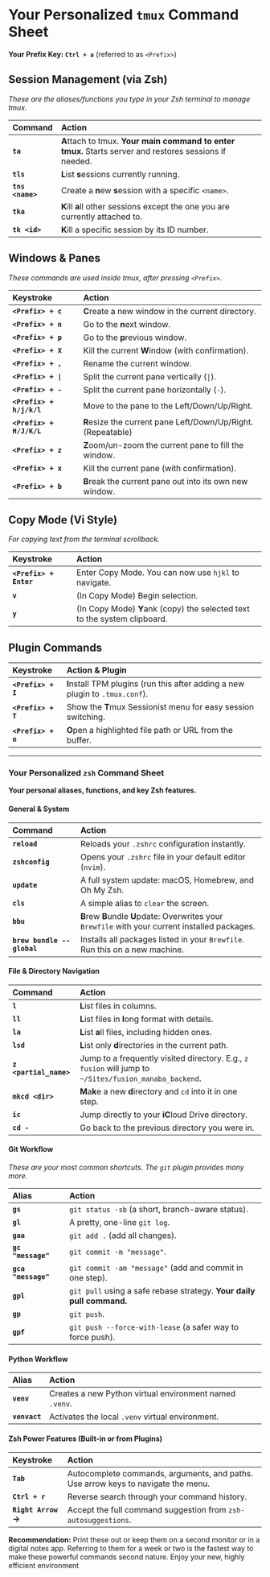 # Your Personalized `tmux` Command Sheet

**Your Prefix Key: `Ctrl + a`** (referred to as `<Prefix>`)

## Session Management (via Zsh)

*These are the aliases/functions you type in your Zsh terminal to manage tmux.*

| Command | Action |
| :--- | :--- |
| **`ta`** | **A**ttach to tmux. **Your main command to enter tmux.** Starts server and restores sessions if needed. |
| **`tls`** | **L**ist **s**essions currently running. |
| **`tns <name>`** | Create a **n**ew **s**ession with a specific `<name>`. |
| **`tka`** | **K**ill **a**ll other sessions except the one you are currently attached to. |
| **`tk <id>`** | **K**ill a specific session by its ID number. |

## Windows & Panes

*These commands are used inside tmux, after pressing `<Prefix>`.*

| Keystroke | Action |
| :--- | :--- |
| **`<Prefix> + c`** | **C**reate a new window in the current directory. |
| **`<Prefix> + n`** | Go to the **n**ext window. |
| **`<Prefix> + p`** | Go to the **p**revious window. |
| **`<Prefix> + X`** | Kill the current **W**indow (with confirmation). |
| **`<Prefix> + ,`** | Rename the current window. |
| **`<Prefix> + \|`** | Split the current pane vertically (`\|`). |
| **`<Prefix> + -`** | Split the current pane horizontally (`-`). |
| **`<Prefix> + h/j/k/l`** | Move to the pane to the Left/Down/Up/Right. |
| **`<Prefix> + H/J/K/L`** | **R**esize the current pane Left/Down/Up/Right. (Repeatable) |
| **`<Prefix> + z`** | **Z**oom/un-zoom the current pane to fill the window. |
| **`<Prefix> + x`** | Kill the current pane (with confirmation). |
| **`<Prefix> + b`** | **B**reak the current pane out into its own new window. |

## Copy Mode (Vi Style)

*For copying text from the terminal scrollback.*

| Keystroke | Action |
| :--- | :--- |
| **`<Prefix> + Enter`** | Enter Copy Mode. You can now use `hjkl` to navigate. |
| **`v`** | (In Copy Mode) Begin selection. |
| **`y`** | (In Copy Mode) **Y**ank (copy) the selected text to the system clipboard. |

## Plugin Commands

| Keystroke | Action & Plugin |
| :--- | :--- |
| **`<Prefix> + I`** | **I**nstall TPM plugins (run this after adding a new plugin to `.tmux.conf`). |
| **`<Prefix> + T`** | Show the **T**mux Sessionist menu for easy session switching. |
| **`<Prefix> + o`** | **O**pen a highlighted file path or URL from the buffer. |

---

### Your Personalized `zsh` Command Sheet

**Your personal aliases, functions, and key Zsh features.**

#### General & System

| Command | Action |
| :--- | :--- |
| **`reload`** | Reloads your `.zshrc` configuration instantly. |
| **`zshconfig`** | Opens your `.zshrc` file in your default editor (`nvim`). |
| **`update`** | A full system update: macOS, Homebrew, and Oh My Zsh. |
| **`cls`** | A simple alias to `clear` the screen. |
| **`bbu`** | **B**rew **B**undle **U**pdate: Overwrites your `Brewfile` with your current installed packages. |
| **`brew bundle --global`** | Installs all packages listed in your `Brewfile`. Run this on a new machine. |

#### File & Directory Navigation

| Command | Action |
| :--- | :--- |
| **`l`** | **L**ist files in columns. |
| **`ll`** | **L**ist files in **l**ong format with details. |
| **`la`** | **L**ist **a**ll files, including hidden ones. |
| **`lsd`** | **L**ist only **d**irectories in the current path. |
| **`z <partial_name>`** | Jump to a frequently visited directory. E.g., `z fusion` will jump to `~/Sites/fusion_manaba_backend`. |
| **`mkcd <dir>`** | **M**a**k**e a new **d**irectory and `cd` into it in one step. |
| **`ic`** | Jump directly to your **iC**loud Drive directory. |
| **`cd -`** | Go back to the previous directory you were in. |

#### Git Workflow

*These are your most common shortcuts. The `git` plugin provides many more.*

| Alias | Action |
| :--- | :--- |
| **`gs`** | `git status -sb` (a short, branch-aware status). |
| **`gl`** | A pretty, one-line `git log`. |
| **`gaa`** | `git add .` (add all changes). |
| **`gc "message"`** | `git commit -m "message"`. |
| **`gca "message"`** | `git commit -am "message"` (add and commit in one step). |
| **`gpl`** | `git pull` using a safe rebase strategy. **Your daily pull command.** |
| **`gp`** | `git push`. |
| **`gpf`** | `git push --force-with-lease` (a safer way to force push). |

#### Python Workflow

| Alias | Action |
| :--- | :--- |
| **`venv`** | Creates a new Python virtual environment named `.venv`. |
| **`venvact`** | Activates the local `.venv` virtual environment. |

#### Zsh Power Features (Built-in or from Plugins)

| Keystroke | Action |
| :--- | :--- |
| **`Tab`** | Autocomplete commands, arguments, and paths. Use arrow keys to navigate the menu. |
| **`Ctrl + r`** | Reverse search through your command history. |
| **`Right Arrow` →** | Accept the full command suggestion from `zsh-autosuggestions`. |

**Recommendation:** Print these out or keep them on a second monitor or in a digital notes app. Referring to them for a week or two is the fastest way to make these powerful commands second nature. Enjoy your new, highly efficient environment
